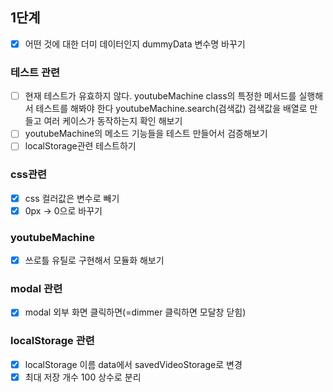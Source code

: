 ## 1단계

- [x] 어떤 것에 대한 더미 데이터인지 dummyData 변수명 바꾸기

### 테스트 관련

- [ ] 현재 테스트가 유효하지 않다. youtubeMachine class의 특정한 메서드를 실행해서 테스트를 해봐야 한다
      youtubeMachine.search(검색값) 검색값을 배열로 만들고 여러 케이스가 동작하는지 확인 해보기
- [ ] youtubeMachine의 메소드 기능들을 테스트 만들어서 검증해보기
- [ ] localStorage관련 테스트하기

### css관련

- [x] css 컬러값은 변수로 빼기
- [x] 0px -> 0으로 바꾸기

### youtubeMachine

<!-- - [ ] searchTarget 함수 이름 변경하기
- [ ] searchTarget에서의 멤버변수 사용하지 않는 것 캡슐화를 위해서 고민해보기
- [ ] searchTarget 변수 삭제하고 data만 사용해보기 -->

- [x] 쓰로틀 유틸로 구현해서 모듈화 해보기

### modal 관련

- [x] modal 외부 화면 클릭하면(=dimmer 클릭하면 모달창 닫힘)

### localStorage 관련

- [x] localStorage 이름 data에서 savedVideoStorage로 변경
- [x] 최대 저장 개수 100 상수로 분리
